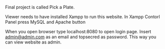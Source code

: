 Final project is called Pick a Plate. 

Viewer needs to have installed Xampp to run this website. 
In Xampp Contorl Panel press MySQL and Apache button 

When you open browser type localhost:8080 to open login page.
Insert admin@admin.com as an email and topsecred as password.
This way you can view website as admin.
